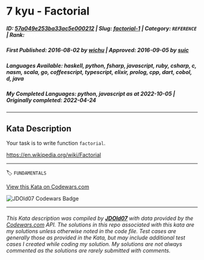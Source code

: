 # 7 kyu - Factorial

##### **ID**: [57a049e253ba33ac5e000212](https://www.codewars.com/kata/57a049e253ba33ac5e000212) | **Slug**: [factorial-1](https://www.codewars.com/kata/57a049e253ba33ac5e000212) | **Category**: `REFERENCE` | **Rank**: <span style="color:white">7 kyu</span>

##### **First Published**: 2016-08-02 ***by*** [wichu](https://www.codewars.com/users/wichu) | **Approved**: 2016-09-05 ***by*** [suic](https://www.codewars.com/users/suic)

##### **Languages Available**: haskell, python, fsharp, javascript, ruby, csharp, c, nasm, scala, go, coffeescript, typescript, elixir, prolog, cpp, dart, cobol, d, java

##### **My Completed Languages**: python, javascript ***as at*** 2022-10-05 | **Originally completed**: 2022-04-24

---

## Kata Description


Your task is to write function ```factorial```.



https://en.wikipedia.org/wiki/Factorial



---


🏷 `FUNDAMENTALS`


[View this Kata on Codewars.com](https://www.codewars.com/kata/57a049e253ba33ac5e000212)

![](https://www.codewars.com/users/jdold07/badges/large "JDOld07 Codewars Badge")

---

###### *This Kata description was compiled by [**JDOld07**](https://tpstech.dev) with data provided by the [Codewars.com](https://www.codewars.com) API.  The solutions in this repo associated with this kata are my solutions unless otherwise noted in the code file.  Test cases are generally those as provided in the Kata, but may include additional test cases I created while coding my solution.  My solutions are not always commented as the solutions are rarely submitted with comments.*
